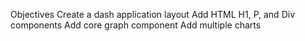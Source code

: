 Objectives
Create a dash application layout
Add HTML H1, P, and Div components
Add core graph component
Add multiple charts
